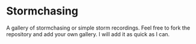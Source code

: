 # Stormchasing
A gallery of stormchasing or simple storm recordings. Feel free to fork the repository and add your own gallery. I will add it as quick as I can.
